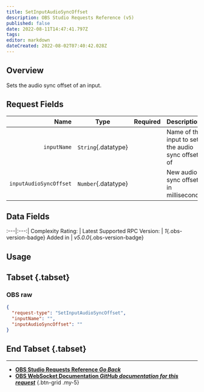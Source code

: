 ```yaml
---
title: SetInputAudioSyncOffset
description: OBS Studio Requests Reference (v5)
published: false
date: 2022-08-11T14:47:41.797Z
tags: 
editor: markdown
dateCreated: 2022-08-02T07:40:42.028Z
---
```


## Overview
Sets the audio sync offset of an input.

## Request Fields
Name | Type | Required| Description |
----:|:----:|:-------:|:------------|
`inputName` | `String`{.datatype} | <i class="mdi mdi-check-bold"></i> | Name of the input to set the audio sync offset of
`inputAudioSyncOffset` | `Number`{.datatype} | <i class="mdi mdi-check-bold"></i> | New audio sync offset in milliseconds | >= -950, <= 20000

## Data Fields
:---|:---:|
Complexity Rating: | <span class="stars stars--3"></span>
Latest Supported RPC Version: | *1*{.obs-version-badge}
Added in | *v5.0.0*{.obs-version-badge}

## Usage
## Tabset {.tabset}
### OBS raw
```json
{
  "request-type": "SetInputAudioSyncOffset",
  "inputName": "",
  "inputAudioSyncOffset": ""
}
```
## End Tabset {.tabset}

---

- [<i class="mdi mdi-chevron-left"></i>**OBS Studio Requests Reference *Go Back***](/en/Broadcasters/OBS/Requests)
- [<i class="mdi mdi-github"></i> **OBS WebSocket Documentation *GitHub documentation for this request***](https://github.com/obsproject/obs-websocket/blob/master/docs/generated/protocol.md#setinputaudiosyncoffset)
{.btn-grid .my-5}